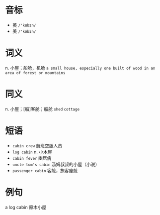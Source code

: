 # 音标

- 英 `/'kæbɪn/`
- 美 `/'kæbɪn/`

# 词义

n. 小屋；船舱，机舱
`a small house, especially one built of wood in an area of forest or mountains`

# 同义

n. 小屋；[船]客舱；船舱
`shed` `cottage`

# 短语

- `cabin crew` 航班空服人员
- `log cabin` n. 小木屋
- `cabin fever` 幽居病
- `uncle tom's cabin` 汤姆叔叔的小屋（小说）
- `passenger cabin` 客舱，旅客座舱

# 例句

a log cabin
原木小屋


